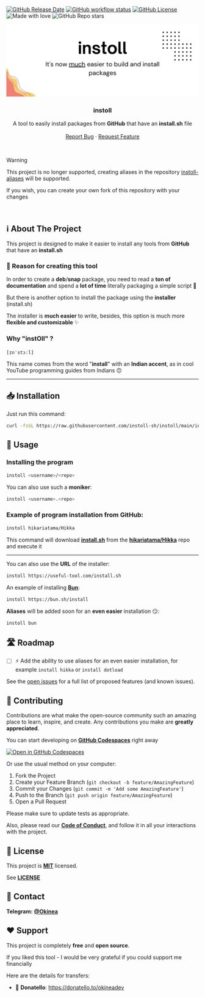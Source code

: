 <!-- markdownlint-disable no-inline-html first-line-h1 -->

[![GitHub Release Date][github-release-date]][github-release-page]
[![GitHub workflow status][github-workflow-status]][github-workflow-runs]
[![GitHub License][github-license]](LICENSE)
![Made with love][made-with-love]
![GitHub Repo stars][github-stars]

<div align="center">
  <a href="https://github.com/instoll-sh/instoll">
    <img src="public/logo-light.png" alt="Logo">
  </a>

<h3 align="center">instoll</h3>

  <p align="center">
    A tool to easily install packages from <b>GitHub</b> that have an <b>install.sh</b> file
    <br />
    <br />
    <a href="https://github.com/instoll-sh/instoll/issues/new?labels=bug&template=bug-report---.md">Report Bug</a>
    ·
    <a href="https://github.com/instoll-sh/instoll/issues/new?labels=enhancement&template=feature-request---.md">Request Feature</a>
  </p>
</div>

<br>

> [!WARNING]
> This project is no longer supported, creating aliases in the repository [instoll-aliases](https://github.com/instoll-sh/instoll-aliases) will be supported.
>
> If you wish, you can create your own fork of this repository with your changes

<br>

<!-- ABOUT THE PROJECT -->
## ℹ️ About The Project

This project is designed to make it easier to install any tools from **GitHub** that have an **install.sh**

### 🤔 Reason for creating this tool

In order to create a **deb**/**snap** package, you need to read a **ton of documentation** and spend a **lot of time** literally packaging a simple script 🥵

But there is another option to install the package using the **installer** (install.sh)

The installer is **much easier** to write, besides, this option is much more **flexible and customizable** ✨

### Why "instOll" ?

`[ɪnˈstɔːl]`

This name comes from the word "**install**" with an **Indian accent**, as in cool YouTube programming guides from Indians 🙃

---

## 📥 Installation

Just run this command:

```bash
curl -fsSL https://raw.githubusercontent.com/instoll-sh/instoll/main/install.sh | bash
```

## 🚀 Usage

### Installing the program

```bash
instoll <username>/<repo>
```

You can also use such a **moniker**:

```bash
instoll <username>.<repo>
```

<!-- markdownlint-disable MD026 -->
### Example of program installation from **GitHub**:

```bash
instoll hikariatama/Hikka
```

This command will download [**install.sh**](https://github.com/hikariatama/Hikka/blob/master/install.sh) from the [**hikariatama/Hikka**](https://github.com/hikariatama/Hikka) repo and execute it

---

You can also use the **URL** of the installer:

```bash
instoll https://useful-tool.com/install.sh
```

An example of installing [**Bun**](https://bun.sh):

```bash
instoll https://bun.sh/install
```

**Aliases** will be added soon for an **even easier** installation 😏:

```bash
instoll bun
```

## 🛣️ Roadmap

- [ ] ⚡ Add the ability to use aliases for an even easier installation, for example `install hikka` or `install dotload`

See the [open issues](https://github.com/instoll-sh/instoll/issues) for a full list of proposed features (and known issues).

## 🤝 Contributing

Contributions are what make the open-source community such an amazing place to learn, inspire, and create. Any contributions you make are **greatly appreciated**.

You can start developing on [**GitHub Codespaces**][codespaces-link] right away

[![Open in GitHub Codespaces](https://github.com/codespaces/badge.svg)](https://codespaces.new/instoll-sh/instoll?quickstart=1)

Or use the usual method on your computer:

1. Fork the Project
2. Create your Feature Branch (`git checkout -b feature/AmazingFeature`)
3. Commit your Changes (`git commit -m 'Add some AmazingFeature'`)
4. Push to the Branch (`git push origin feature/AmazingFeature`)
5. Open a Pull Request

Please make sure to update tests as appropriate.

Also, please read our [**Code of Conduct**](CODE_OF_CONDUCT.md), and follow it in all your interactions with the project.

## 📝 License

This project is [**MIT**][mit-license-link] licensed.

See [**LICENSE**](LICENSE)

## 📨 Contact

**Telegram:** [**@Okinea**][telegram-link]

## ❤️ Support

This project is completely **free** and **open source**.

If you liked this tool - I would be very grateful if you could support me financially

Here are the details for transfers:

- 🍩 **Donatello**: <https://donatello.to/okineadev>

<!-- MARKDOWN LINKS & IMAGES -->
<!-- https://www.markdownguide.org/basic-syntax/#reference-style-links -->
[github-release-date]: https://img.shields.io/github/release-date/instoll-sh/instoll
[github-release-page]: https://github.com/instoll-sh/instoll/releases/latest
[github-workflow-status]: https://github.com/instoll-sh/instoll/actions/workflows/release.yml/badge.svg
[github-workflow-runs]: https://github.com/instoll-sh/instoll/actions/workflows/release.yml
[github-license]: https://img.shields.io/github/license/instoll-sh/instoll
[made-with-love]: https://img.shields.io/badge/made_with-%E2%9D%A4%EF%B8%8F-white
[github-stars]: https://img.shields.io/github/stars/instoll-sh/instoll
[codespaces-link]: https://github.com/features/codespaces
[telegram-link]: https://t.me/okinea
[mit-license-link]: https://opensource.org/license/MIT
